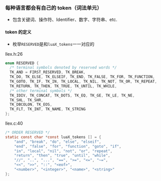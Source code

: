 
### 每种语言都会有自己的 token（词法单元）
- 包含关键词、操作符、Identifier、数字、字符串、etc.

#### token 的定义
- 枚举`RESERVED`是和`luaX_tokens`一一对应的

llex.h:26  
```c
enum RESERVED {
  /* terminal symbols denoted by reserved words */
  TK_AND = FIRST_RESERVED, TK_BREAK,
  TK_DO, TK_ELSE, TK_ELSEIF, TK_END, TK_FALSE, TK_FOR, TK_FUNCTION,
  TK_GOTO, TK_IF, TK_IN, TK_LOCAL, TK_NIL, TK_NOT, TK_OR, TK_REPEAT,
  TK_RETURN, TK_THEN, TK_TRUE, TK_UNTIL, TK_WHILE,
  /* other terminal symbols */
  TK_IDIV, TK_CONCAT, TK_DOTS, TK_EQ, TK_GE, TK_LE, TK_NE,
  TK_SHL, TK_SHR,
  TK_DBCOLON, TK_EOS,
  TK_FLT, TK_INT, TK_NAME, TK_STRING
};
```


llex.c:40  

```c
/* ORDER RESERVED */
static const char *const luaX_tokens [] = {
    "and", "break", "do", "else", "elseif",
    "end", "false", "for", "function", "goto", "if",
    "in", "local", "nil", "not", "or", "repeat",
    "return", "then", "true", "until", "while",
    "//", "..", "...", "==", ">=", "<=", "~=",
    "<<", ">>", "::", "<eof>",
    "<number>", "<integer>", "<name>", "<string>"
};
```